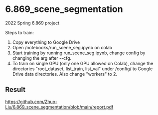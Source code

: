 # 6.869_scene_segmentation
 2022 Spring 6.869 project

Steps to train:
1. Copy everything to Google Drive
2. Open /notebooks/run_scene_seg.ipynb on colab
3. Start training by running run_scene_seg.ipynb, change config by changing the arg after --cfg.
4. To train on single GPU (only one GPU allowed on Colab), change the directories "root_dataset, list_train, list_val" under /config/ to Google Drive data directories. Also change "workers" to 2.

## Result
https://github.com/Zhuo-Liu/6.869_scene_segmentation/blob/main/report.pdf
